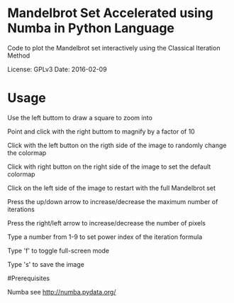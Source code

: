 
# Mandelbrot Set Accelerated using Numba in Python Language 

Code to plot the Mandelbrot set interactively using the Classical Iteration Method

License: GPLv3
Date: 2016-02-09



# Usage

Use the left buttom to draw a square to zoom into 

Point and click with the right buttom to magnify by a factor of 10

Click with the left button on the rigth side of the 
image to randomly change the colormap

Click with right button on the right side of the image to set the default colormap

Click on the left side of the image to restart with the full Mandelbrot set

Press the up/down arrow to increase/decrease the maximum number of iterations

Press the right/left arrow to increase/decrease the number of pixels

Type a number from 1-9 to set power index of the iteration formula

Type 'f' to toggle full-screen mode

Type 's' to save the image

#Prerequisites

Numba see http://numba.pydata.org/
